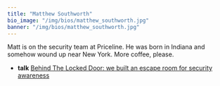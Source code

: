 ```yaml
---
title: "Matthew Southworth"
bio_image: "/img/bios/matthew_southworth.jpg"
banner: "/img/bios/matthew_southworth.jpg"
---
```


Matt is on the security team at Priceline. He was born in Indiana and somehow wound up near New York. More coffee, please.

* **talk** [Behind The Locked Door: we built an escape room for security awareness](/talks/behind_the_locked_door_we_built_an_escape_room_for_security_awareness)
